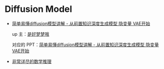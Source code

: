 # Diffusion Model

+ [简单易懂diffusion模型讲解 - 从前置知识深度生成模型 隐变量 VAE开始](https://www.bilibili.com/video/BV1re4y1m7gb/?spm_id_from=333.999.0.0&vd_source=f7e4c2acec163bdcd3e200e3623cc3e3)

    up 主：[是好梦梦哦](https://space.bilibili.com/10407305)
    
    对应的 PPT：[简单易懂diffusion模型讲解 - 从前置知识深度生成模型 隐变量 VAE开始](./doc/简单易懂diffusion模型讲解%20-%20从前置知识深度生成模型%20隐变量%20VAE开始.pptx)

+ [非常详尽的数学推理](https://www.bilibili.com/video/BV1ne411u7J6/?spm_id_from=333.999.0.0&vd_source=f7e4c2acec163bdcd3e200e3623cc3e3)


